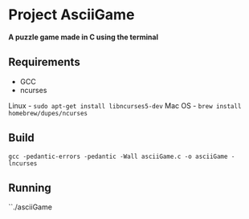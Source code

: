 # Project AsciiGame

__A puzzle game made in C using the terminal__

## Requirements

* GCC
* ncurses

Linux - ``sudo apt-get install libncurses5-dev``
Mac OS - ``brew install homebrew/dupes/ncurses``

## Build

``gcc -pedantic-errors -pedantic -Wall asciiGame.c -o asciiGame -lncurses ``

## Running

``./asciiGame
